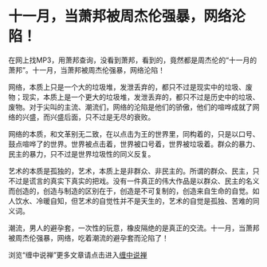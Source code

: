 十一月，当萧邦被周杰伦强暴，网络沦陷！
====








在网上找MP3，用萧邦查询，没看到萧邦，看到的，竟然都是周杰伦的“十一月的萧邦”。十一月，当萧邦被周杰伦强暴，网络沦陷！





网络，本质上只是一个大的垃圾堆，发泄丢弃的，都只不过是现实中的垃圾、废物；现实，本质上是一个更大的垃圾堆，发泄丢弃的，都只不过是历史中的垃圾、废物。对于尖叫的主流、潮流们，网络的沦陷是他们的骄傲，他们的喧哗成就了网络的兴盛，而兴盛后面，只不过是无尽的衰败。







网络的本质，和文革别无二致，在以点击为王的世界里，同构着的，只是以口号、鼓点喧哗了的世界。世界被点击着，世界被口号着，世界被垃圾着。群众的暴力、民主的暴力，只不过是世界垃圾性的同义反复。







艺术的本质是孤独的，艺术，本质上是非群众、非民主的。所谓的群众、民主，只不过是谎言的真实下真实的把戏。没有一件真正的伟大作品是以群众、民主的名义而创造的，创造与制造的区别在于，创造是不可复制的，创造来自生命的自觉。如人饮水、冷暖自知，但艺术的自觉性并不是天生的，艺术的自觉是孤独、苦难的同义词。







潮流，男人的避孕套，一次性的玩意，橡皮隔绝的是真正的交流。十一月，当萧邦被周杰伦强暴，网络，吃着潮流的避孕套而沦陷了！





浏览“缠中说禅”更多文章请点击进入[缠中说禅](http://blog.sina.com.cn/m/chzhshch)


















